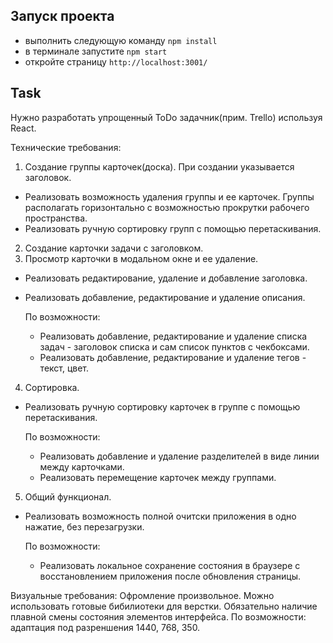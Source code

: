 ## Запуск проекта

- выполнить следующую команду `npm install`
- в терминале запустите `npm start`
- откройте страницу `http://localhost:3001/`

## Task

Нужно разработать упрощенный ToDo задачник(прим. Trello) используя React.

Технические требования:
1. Создание группы карточек(доска). При создании указывается заголовок.
- Реализовать возможность удаления группы и ее карточек. Группы располагать горизонтально с возможностью прокрутки рабочего пространства.
- Реализовать ручную сортировку групп с помощью перетаскивания.
2. Создание карточки задачи с заголовком.
3. Просмотр карточки в модальном окне и ее удаление.
- Реализовать редактирование, удаление и добавление заголовка.
- Реализовать добавление, редактирование и удаление описания.

  По возможности:
  - Реализовать добавление, редактирование и удаление списка задач - заголовок списка и сам список пунктов с чекбоксами.
  - Реализовать добавление, редактирование и удаление тегов - текст, цвет.
4. Сортировка.
- Реализовать ручную сортировку карточек в группе с помощью перетаскивания.

  По возможности:
  - Реализовать добавление и удаление разделителей в виде линии между карточками.
  - Реализовать перемещение карточек между группами.
5. Общий функционал.
- Реализовать возможность полной очитски приложения в одно нажатие, без перезагрузки.

  По возможности:
  - Реализовать локальное сохранение состояния в браузере с восстановлением приложения после обновления страницы.

Визуальные требования:
Офромление произвольное. Можно использовать готовые бибилиотеки для верстки. Обязательно наличие плавной смены состояния элементов интерфейса.
По возможности: адаптация под разреншения 1440, 768, 350.
